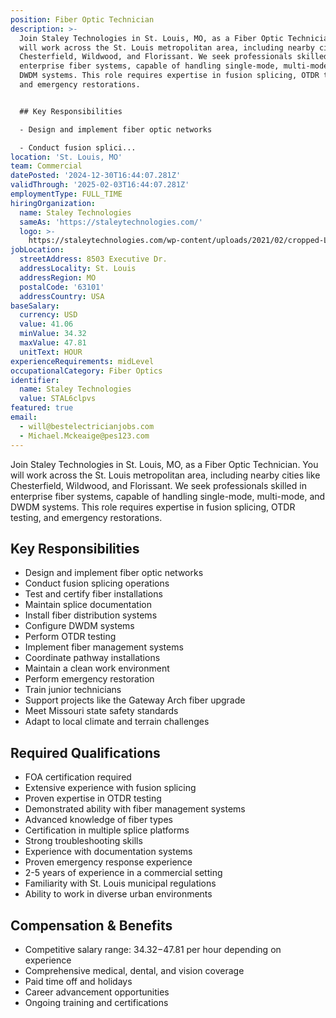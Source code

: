 ```yaml
---
position: Fiber Optic Technician
description: >-
  Join Staley Technologies in St. Louis, MO, as a Fiber Optic Technician. You
  will work across the St. Louis metropolitan area, including nearby cities like
  Chesterfield, Wildwood, and Florissant. We seek professionals skilled in
  enterprise fiber systems, capable of handling single-mode, multi-mode, and
  DWDM systems. This role requires expertise in fusion splicing, OTDR testing,
  and emergency restorations.


  ## Key Responsibilities

  - Design and implement fiber optic networks

  - Conduct fusion splici...
location: 'St. Louis, MO'
team: Commercial
datePosted: '2024-12-30T16:44:07.281Z'
validThrough: '2025-02-03T16:44:07.281Z'
employmentType: FULL_TIME
hiringOrganization:
  name: Staley Technologies
  sameAs: 'https://staleytechnologies.com/'
  logo: >-
    https://staleytechnologies.com/wp-content/uploads/2021/02/cropped-Logo_StaleyTechnologies.png
jobLocation:
  streetAddress: 8503 Executive Dr.
  addressLocality: St. Louis
  addressRegion: MO
  postalCode: '63101'
  addressCountry: USA
baseSalary:
  currency: USD
  value: 41.06
  minValue: 34.32
  maxValue: 47.81
  unitText: HOUR
experienceRequirements: midLevel
occupationalCategory: Fiber Optics
identifier:
  name: Staley Technologies
  value: STAL6clpvs
featured: true
email:
  - will@bestelectricianjobs.com
  - Michael.Mckeaige@pes123.com
---
```




Join Staley Technologies in St. Louis, MO, as a Fiber Optic Technician. You will work across the St. Louis metropolitan area, including nearby cities like Chesterfield, Wildwood, and Florissant. We seek professionals skilled in enterprise fiber systems, capable of handling single-mode, multi-mode, and DWDM systems. This role requires expertise in fusion splicing, OTDR testing, and emergency restorations.

## Key Responsibilities
- Design and implement fiber optic networks
- Conduct fusion splicing operations
- Test and certify fiber installations
- Maintain splice documentation
- Install fiber distribution systems
- Configure DWDM systems
- Perform OTDR testing
- Implement fiber management systems
- Coordinate pathway installations
- Maintain a clean work environment
- Perform emergency restoration
- Train junior technicians
- Support projects like the Gateway Arch fiber upgrade
- Meet Missouri state safety standards
- Adapt to local climate and terrain challenges

## Required Qualifications 
- FOA certification required
- Extensive experience with fusion splicing
- Proven expertise in OTDR testing
- Demonstrated ability with fiber management systems
- Advanced knowledge of fiber types
- Certification in multiple splice platforms
- Strong troubleshooting skills
- Experience with documentation systems
- Proven emergency response experience
- 2-5 years of experience in a commercial setting
- Familiarity with St. Louis municipal regulations
- Ability to work in diverse urban environments

## Compensation & Benefits
- Competitive salary range: $34.32-$47.81 per hour depending on experience
- Comprehensive medical, dental, and vision coverage
- Paid time off and holidays
- Career advancement opportunities
- Ongoing training and certifications
